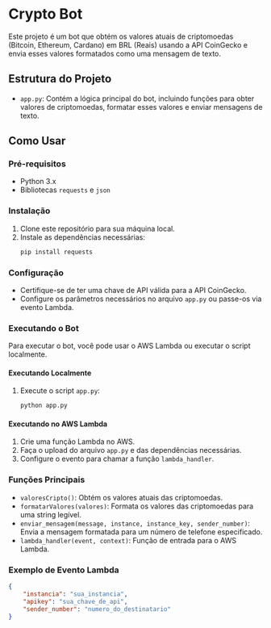 # Crypto Bot

Este projeto é um bot que obtém os valores atuais de criptomoedas (Bitcoin, Ethereum, Cardano) em BRL (Reais) usando a API CoinGecko e envia esses valores formatados como uma mensagem de texto.

## Estrutura do Projeto

- `app.py`: Contém a lógica principal do bot, incluindo funções para obter valores de criptomoedas, formatar esses valores e enviar mensagens de texto.

## Como Usar

### Pré-requisitos

- Python 3.x
- Bibliotecas `requests` e `json`

### Instalação

1. Clone este repositório para sua máquina local.
2. Instale as dependências necessárias:
    ```bash
    pip install requests
    ```

### Configuração

- Certifique-se de ter uma chave de API válida para a API CoinGecko.
- Configure os parâmetros necessários no arquivo `app.py` ou passe-os via evento Lambda.

### Executando o Bot

Para executar o bot, você pode usar o AWS Lambda ou executar o script localmente.

#### Executando Localmente

1. Execute o script `app.py`:
    ```bash
    python app.py
    ```

#### Executando no AWS Lambda

1. Crie uma função Lambda no AWS.
2. Faça o upload do arquivo `app.py` e das dependências necessárias.
3. Configure o evento para chamar a função `lambda_handler`.

### Funções Principais

- `valoresCripto()`: Obtém os valores atuais das criptomoedas.
- `formatarValores(valores)`: Formata os valores das criptomoedas para uma string legível.
- `enviar_mensagem(message, instance, instance_key, sender_number)`: Envia a mensagem formatada para um número de telefone especificado.
- `lambda_handler(event, context)`: Função de entrada para o AWS Lambda.

### Exemplo de Evento Lambda

```json
{
    "instancia": "sua_instancia",
    "apikey": "sua_chave_de_api",
    "sender_number": "numero_do_destinatario"
}
```
